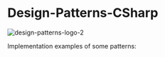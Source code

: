 # Design-Patterns-CSharp



![design-patterns-logo-2](https://user-images.githubusercontent.com/41341312/174799450-e42891f5-c819-4a46-a675-11ed03791396.png)

Implementation examples of some patterns:


